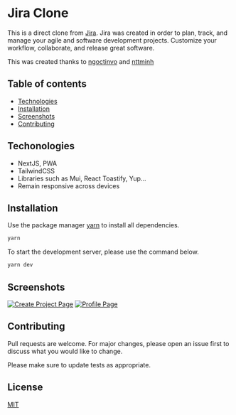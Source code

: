 # Jira Clone

This is a direct clone from [Jira](https://www.atlassian.com/software/jira). Jira was created in order to plan, track, and manage your agile and software development projects. Customize your workflow, collaborate, and release great software.

This was created thanks to [ngoctinvo](https://github.com/ngoctinvo) and [nttminh](https://github.com/nttminh)

## Table of contents

- [Technologies](#technologies)
- [Installation](#installation)
- [Screenshots](#screenshots)
- [Contributing](#contributing)

## Techonologies
- NextJS, PWA
- TailwindCSS
- Libraries such as Mui, React Toastify, Yup...
- Remain responsive across devices

## Installation

Use the package manager [yarn](https://yarnpkg.com/) to install all dependencies.

```bash
yarn
```

To start the development server, please use the command below.

```bash
yarn dev
```

## Screenshots

[![Create Project Page](https://i.postimg.cc/6Qqr81rp/image.png)](https://postimg.cc/67s2Scbk)
[![Profile Page](https://i.postimg.cc/6pkWZ8R4/image.png)](https://postimg.cc/0zC1R2V9)

## Contributing

Pull requests are welcome. For major changes, please open an issue first to discuss what you would like to change.

Please make sure to update tests as appropriate.

## License

[MIT](https://choosealicense.com/licenses/mit/)
